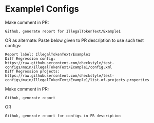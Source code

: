 # Example1 Configs
Make comment in PR:
```
Github, generate report for IllegalTokenText/Example1
```
OR as alternate:
Paste below given to PR description to use such test configs:
```
Report label: IllegalTokenText/Example1
Diff Regression config: https://raw.githubusercontent.com/checkstyle/test-configs/main/IllegalTokenText/Example1/config.xml
Diff Regression projects: https://raw.githubusercontent.com/checkstyle/test-configs/main/IllegalTokenText/Example1/list-of-projects.properties
```
Make comment in PR:
```
Github, generate report
```
OR
```
Github, generate report for configs in PR description
```

